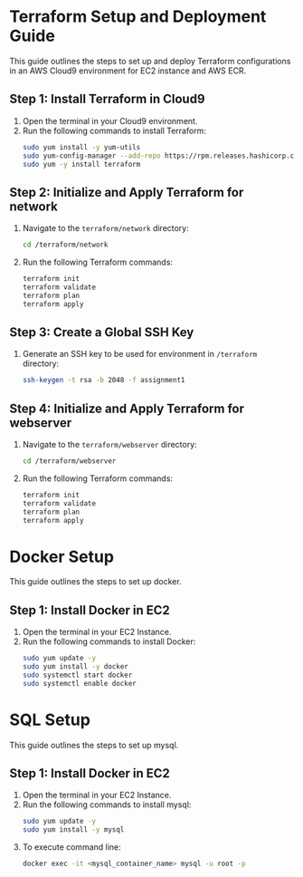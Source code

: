 # Terraform Setup and Deployment Guide

This guide outlines the steps to set up and deploy Terraform configurations in an AWS Cloud9 environment for EC2 instance and AWS ECR.

## Step 1: Install Terraform in Cloud9

1. Open the terminal in your Cloud9 environment.
2. Run the following commands to install Terraform:
   ```bash
   sudo yum install -y yum-utils
   sudo yum-config-manager --add-repo https://rpm.releases.hashicorp.com/AmazonLinux/hashicorp.repo
   sudo yum -y install terraform
   ```

## Step 2: Initialize and Apply Terraform for network

1. Navigate to the `terraform/network` directory:
   ```bash
   cd /terraform/network
   ```
2. Run the following Terraform commands:
   ```bash
   terraform init
   terraform validate
   terraform plan
   terraform apply
   ```

## Step 3: Create a Global SSH Key

1. Generate an SSH key to be used for environment in `/terraform` directory:
   ```bash
   ssh-keygen -t rsa -b 2048 -f assignment1
   ```

## Step 4: Initialize and Apply Terraform for webserver

1. Navigate to the `terraform/webserver` directory:
   ```bash
   cd /terraform/webserver
   ```
2. Run the following Terraform commands:
   ```bash
   terraform init
   terraform validate
   terraform plan
   terraform apply
   ```

# Docker Setup

This guide outlines the steps to set up docker.

## Step 1: Install Docker in EC2

1. Open the terminal in your EC2 Instance.
2. Run the following commands to install Docker:
   ```bash
   sudo yum update -y
   sudo yum install -y docker
   sudo systemctl start docker
   sudo systemctl enable docker
   ```

# SQL Setup

This guide outlines the steps to set up mysql.

## Step 1: Install Docker in EC2

1. Open the terminal in your EC2 Instance.
2. Run the following commands to install mysql:
   ```bash
   sudo yum update -y
   sudo yum install -y mysql
   ```
3. To execute command line:
   ```bash
   docker exec -it <mysql_container_name> mysql -u root -p
   ```